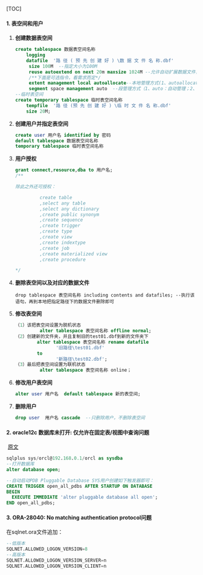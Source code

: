 [TOC]

#### 1. 表空间和用户

1. **创建数据表空间**

   ```SQL
   create tablespace 数据表空间名称
       logging
       datafile  '路 径 ( 预 先 创 建 好 ) \数 据 文 件 名 称.dbf'
        size 100M  --指定大小为100M
        reuse autoextend on next 20m maxsize 1024M --允许自动扩展数据文件，数据大小超过100M，自动增长20M，最大可增长到1024M，若不扩展，则替换语句为 ：reuse autoextend off
        /**下面是可选指令，看需求而定*/
        extent management local autoallocate--本地管理方式(1、autoallocate:自动分配；2、uniform size *m：定制分配； 
        segment space management auto  --段管理方式（1、auto：自动管理；2、manual：手动管理）
   --临时表空间
   create temporary tablespace 临时表空间名称
       tempfile  '路 径 (预 先 创 建 好 ) \临 时 文 件 名 称.dbf' 
       size 20M;
   ```

2. **创建用户并指定表空间**

   ```sql
   create user 用户名 identified by 密码
   default tablespace 数据表空间名称
   temporary tablespace 临时表空间名称
   ```

3. **用户授权**

   ```sql
   grant connect,resource,dba to 用户名;
   /**
   
   除此之外还可授权：
   
            create table
            ,select any table
            ,select any dictionary 
            ,create public synonym
            ,create sequence
            ,create trigger 
            ,create type
            ,create view
            ,create indextype
            ,create job
            ,create materialized view
            ,create procedure
   
   */
   ```

4. **删除表空间以及对应的数据文件**

   ```mysql
   drop tablespace 表空间名称 including contents and datafiles; --执行该语句，再到本地把指定路径下的数据文件删除即可
   ```

5. **修改表空间**

   ```sql
   （1）该把表空间设置为脱机状态
            alter tablespace 表空间名称 offline normal;
   （2）创建新的文件夹，并且复制旧的test01.dbf到新的文件夹下
           alter tablespace 表空间名称 rename datafile
                  '旧路径\test01.dbf'
           to
                  '新路径\test02.dbf';
   （3）最后把表空间设置为联机状态
            alter tablespace 表空间名称 online；
   ```

6. **修改用户表空间**

   ```sql
   alter user 用户名  default tablespace 新的表空间;
   ```

7. **删除用户**

   ```sql
   drop user  用户名 cascade  --只删除用户，不删除表空间
   ```


#### 2. oracle12c 数据库未打开: 仅允许在固定表/视图中查询问题

​	[原文](https://www.cnblogs.com/hanmk/p/8553481.html)

```sql
sqlplus sys/orcl@192.168.0.1/orcl as sysdba
--打开数据库
alter database open;

--自动启动PDB Pluggable Database SYS用户创建如下触发器即可：
CREATE TRIGGER open_all_pdbs AFTER STARTUP ON DATABASE
BEGIN
  EXECUTE IMMEDIATE 'alter pluggable database all open';
END open_all_pdbs;
```

#### 3. ORA-28040: No matching authentication protocol问题

在sqlnet.ora文件追加：

```sql
--低版本
SQLNET.ALLOWED_LOGON_VERSION=8
--高版本
SQLNET.ALLOWED_LOGON_VERSION_SERVER=n
SQLNET.ALLOWED_LOGON_VERSION_CLIENT=n
```



